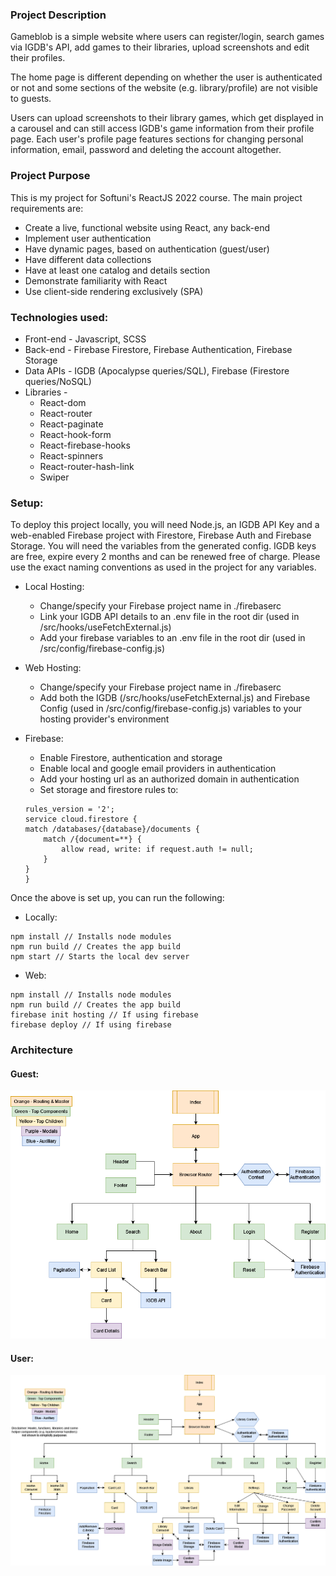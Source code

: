 ### Project Description
Gameblob is a simple website where users can register/login, search games via IGDB's API, add games to their libraries, upload screenshots and edit their profiles.

The home page is different depending on whether the user is authenticated or not and some sections of the website (e.g. library/profile) are not visible to guests.

Users can upload screenshots to their library games, which get displayed in a carousel and can still access IGDB's game information from their profile page. Each user's profile page features sections for changing personal information, email, password and deleting the account altogether.

### Project Purpose
This is my project for Softuni's ReactJS 2022 course. The main project requirements are:
* Create a live, functional website using React, any back-end
* Implement user authentication
* Have dynamic pages, based on authentication (guest/user)
* Have different data collections
* Have at least one catalog and details section
* Demonstrate familiarity with React
* Use client-side rendering exclusively (SPA)

###  Technologies used:
* Front-end - Javascript, SCSS
* Back-end - Firebase Firestore, Firebase Authentication, Firebase Storage
* Data APIs - IGDB (Apocalypse queries/SQL), Firebase (Firestore queries/NoSQL)
* Libraries - 
	* React-dom
	* React-router
	* React-paginate
	* React-hook-form
	* React-firebase-hooks
	* React-spinners
	* React-router-hash-link
	* Swiper

### Setup:
To deploy this project locally, you will need Node.js, an IGDB API Key and a web-enabled Firebase project with Firestore, Firebase Auth and Firebase Storage. You will need the variables from the generated config. IGDB keys are free, expire every 2 months and can be renewed free of charge. Please use the exact naming conventions as used in the project for any variables.

* Local Hosting: 
	* Change/specify your Firebase project name in ./firebaserc
	* Link your IGDB API details to an .env file in the root dir (used in /src/hooks/useFetchExternal.js)
	* Add your firebase variables to an .env file in the root dir (used in /src/config/firebase-config.js)
* Web Hosting: 
	* Change/specify your Firebase project name in ./firebaserc
	* Add both the IGDB (/src/hooks/useFetchExternal.js) and Firebase Config (used in /src/config/firebase-config.js) variables to your hosting provider's environment 

* Firebase:
	* Enable Firestore, authentication and storage
	* Enable local and google email providers in authentication
	* Add your hosting url as an authorized domain in authentication
	* Set storage and firestore rules to:
	```
	rules_version = '2';
	service cloud.firestore {
	match /databases/{database}/documents {
		match /{document=**} {
			allow read, write: if request.auth != null;
		}
	}
	}
	```

Once the above is set up, you can run the following:
* Locally:
```
npm install // Installs node modules
npm run build // Creates the app build
npm start // Starts the local dev server
```
* Web:
```
npm install // Installs node modules
npm run build // Creates the app build
firebase init hosting // If using firebase
firebase deploy // If using firebase
```

### Architecture
#### Guest:
!['alt guest'](/GuestArchitecture.png)
#### User:
!['alt user'](/User%20Architecture.png)
